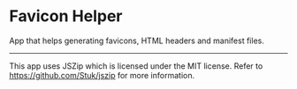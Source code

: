 # Favicon Helper

App that helps generating favicons, HTML headers and manifest files.

---

This app uses JSZip which is licensed under the MIT license. Refer to https://github.com/Stuk/jszip for more information.

